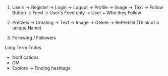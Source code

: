 1. Users
    -> Register
    -> Login
    -> Logout
    -> Profile
        -> Image
        -> Text
        -> Follow Button
    -> Feed
        -> User's Feed only
        -> User + Who they Follow

2. Pretzels
        -> Creating
            -> Text
            -> Image
        -> Delete
        -> RePretzel (Think of a unique Name)

3. Following / Followers


Long Term Todos
- Notifications
- DM
- Explore -> Finding hashtags